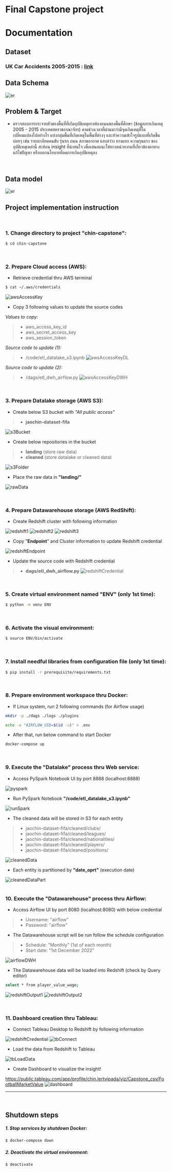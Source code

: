 # Final Capstone project

# Documentation

## Dataset

### UK Car Accidents 2005-2015 : [link](https://www.kaggle.com/datasets/silicon99/dft-accident-data?select=Casualties0515.csv)

## Data Schema

![er](https://github.com/psurasai/SWU-DS525/blob/main/08-Capstone/gallary/orginal_dm.jpeg)
<br>

## Problem & Target
- ตรวจสอบการกระจายตัวของพื้นที่ที่เกิดอุบัติเหตุทางท้องถนนของพื้นที่ศึกษา (ข้อมูลการเกิดเหตุ 2005 - 2015 ประเทศสหราชอาณาจักร) ตามช่วงเวลาที่ผ่านมาว่ามีจุดเกิดเหตุที่ใด เปลี่ยนแปลงไปอย่างไร แบ่งกลุ่มพื้นที่เกิดเหตุในพื้นที่ต่างๆ และทำความเข้าใจรูปแบบที่เกิดขึ้นบ่อยๆ เช่น รายละเอียดคนขับ รุ่นรถ ถนน สภาพอากาศ แสงสว่าง ทางแยก ความรุนแรง ของอุบัติเหตุเหล่านี้ สะท้อน insight ที่น่าสนใจ เพื่อเสนอแนะให้ทางหน่วยงานที่เกี่ยวข้องหาทางแก้ไขปัญหา หรือออกนโยบายที่ลดการเกิดอุบัติเหตุลง
<br>

## Data model

![er](https://github.com/psurasai/SWU-DS525/blob/main/08-Capstone/gallary/final_dm.jpeg)
<br>


## Project implementation instruction
<br>

### 1. Change directory to project **"chin-capstone"**:
```sh
$ cd chin-capstone
```
<br>

### 2. Prepare Cloud access (AWS):
- Retrieve credential thru AWS terminal
```sh
$ cat ~/.aws/credentials
```
![awsAccessKey](document/aws_access_key.png)

- Copy 3 following values to update the source codes<br>

*Values to copy:*
> - aws_access_key_id
> - aws_secret_access_key
> - aws_session_token

*Source code to update (1):*
> - /code/etl_datalake_s3.ipynb
![awsAccessKeyDL](document/aws_access_key_datalake.png)

*Source code to update (2):*
> - /dags/etl_dwh_airflow.py
![awsAccessKeyDWH](document/aws_access_key_dwh.png)

<br>

### 3. Prepare Datalake storage (AWS S3):
- Create below S3 bucket with *"All public access"*
> - **jaochin-dataset-fifa**

![s3Bucket](document/s3_bucket.png)

- Create below repositories in the bucket
> - **landing** (store raw data)<br>
> - **cleaned** (store datalake or cleaned data)

![s3Folder](document/s3_folder.png)

- Place the raw data in **"landing/"**

![rawData](document/rawData.png)

<br>

### 4. Prepare Datawarehouse storage (AWS RedShift):
- Create Redshift cluster with following information

![redshift1](document/redshift1.png)
![redshift2](document/redshift2.png)
![redshift3](document/redshift3.png)

- Copy "**Endpoint**" and Cluster information to update Redshift credential

![redshiftEndpoint](document/redshiftEndpoint.png)


- Update the source code with Redshift credential
> - **dags/etl_dwh_airflow.py**
![redshiftCredential](document/redshiftCredential.png)

<br>

### 5. Create virtual environment named **"ENV"** (only 1st time):
```sh
$ python -m venv ENV
```
<br>

### 6. Activate the visual environment:
```sh
$ source ENV/bin/activate
```
<br>

### 7. Install needful libraries from configuration file (only 1st time):
```sh
$ pip install -r prerequisite/requirements.txt
```
<br>

### 8. Prepare environment workspace thru Docker:
- If Linux system, run 2 following commands (for Airflow usage)

```sh
mkdir -p ./dags ./logs ./plugins
```
```sh
echo -e "AIRFLOW_UID=$(id -u)" > .env
```

- After that, run below command to start Docker

```sh
docker-compose up
```
<br>

### 9. Execute the **"Datalake"** process thru Web service:
- Access PySpark Notebook UI by port 8888 (localhost:8888)

![pyspark](document/pyspark.png)

- Run PySpark Notebook **"/code/etl_datalake_s3.ipynb"**

![runSpark](document/runSpark.png)

- The cleaned data will be stored in S3 for each entity
> - jaochin-dataset-fifa/cleaned/clubs/<br>
> - jaochin-dataset-fifa/cleaned/leagues/<br>
> - jaochin-dataset-fifa/cleaned/nationalities/<br>
> - jaochin-dataset-fifa/cleaned/players/<br>
> - jaochin-dataset-fifa/cleaned/positions/<br>

![cleanedData](document/cleanedData.png)


- Each entity is partitioned by **"date_oprt"** (execution date)

![cleanedDataPart](document/cleanedDataPart.png)
<br><br>

### 10. Execute the **"Datawarehouse"** process thru Airflow:
- Access Airflow UI by port 8080 (localhost:8080) with below credential
> - Username: "airflow"<br>
> - Password: "airflow"<br>

- The Datawarehouse script will be run follow the schedule configuration
> - Schedule: "Monthly" (1st of each month)<br>
> - Start date: "1st December 2022"

![airflowDWH](document/airflowDWH.png)

- The Datawarehouse data will be loaded into Redshift (check by Query editor)
```sh
select * from player_value_wage;
```
![redshiftOutput1](document/redshiftOutput1.png)
![redshiftOutput2](document/redshiftOutput2.png)

<br>

### 11. Dashboard creation thru Tableau:
- Connect Tableau Desktop to Redshift by following information

![redshiftCredential](document/redshiftCredential.png)
![tbConnect](document/tbConnect.png)

- Load the data from Redshift to Tableau

![tbLoadData](document/tbLoadData.png)

- Create Dashboard to visualize the insight!

https://public.tableau.com/app/profile/chin.lertvipada/viz/Capstone_csv/FootballMarketValue
![dashboard](document/dashboard.png)
<br>
__________
<br>

## Shutdown steps
##### 1. Stop services by shutdown Docker:
```sh
$ docker-compose down
```

##### 2. Deactivate the virtual environment:
```sh
$ deactivate
```